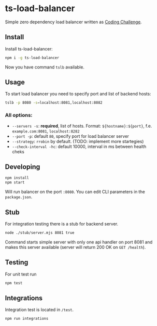 # ts-load-balancer

Simple zero dependency load balancer written as [Coding Challenge](https://codingchallenges.fyi/challenges/challenge-load-balancer/).

## Install
Install ts-load-balancer:
```sh
npm i -g ts-load-balancer
```
Now you have command `tslb` available.

## Usage
To start load balancer you need to specify port and list of backend hosts:
```sh
tslb -p 8080 -s=localhost:8081,localhost:8082
```
### All options:
- `--servers -s`: **required**, list of hosts. Format: `${hostname}:${port}`, f.e. `example.com:8081`, `localhost:8282` 
- `--port -p`: default `80`, specify port for load balancer server
- `--strategy`: `rrobin` by default. (TODO: implement more startegies)
- `--check-interval -hc`: default 10000, interval in ms between health cheks 

## Developing
```sh
npm install
npm start
```
Will run balancer on the port `:8080`. You can edit CLI parameters in the `package.json`.

## Stub
For integration testing there is a stub for backend server.
```sh
node ./stub/server.mjs 8081 true
```
Command starts simple server with only one api handler on port 8081 and makes this server available (server will return 200 OK on `GET /health`).

## Testing
For unit test run 
```sh
npm test
```
## Integrations
Integration test is located in `/test`.
```sh
npm run integrations
```